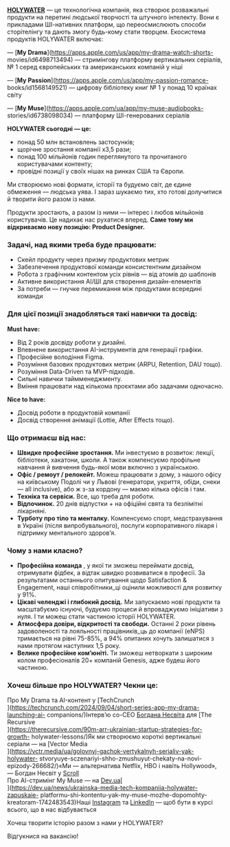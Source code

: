 [**HOLYWATER**](https://holywater.tech/) — це технологічна компанія, яка
створює розважальні продукти на перетині людської творчості та штучного
інтелекту. Вони є прикладами ШІ-нативних платформ, що переосмислюють способи
сторітелінгу та дають змогу будь-кому стати творцем. Екосистема продуктів
HOLYWATER включає:

— [**My Drama**](https://apps.apple.com/us/app/my-drama-watch-shorts-
movies/id6498713494) — стримінгову платформу вертикальних серіалів, № 1 серед
європейських та американських компаній у ніші

— [**My Passion**](https://apps.apple.com/us/app/my-passion-romance-
books/id1568149521) — цифрову бібліотеку книг № 1 у понад 10 країнах світу

— [**My Muse**](https://apps.apple.com/ua/app/my-muse-audiobooks-
stories/id6738098034) — платформу ШІ-генерованих серіалів

**HOLYWATER сьогодні — це:**

  * понад 50 млн встановлень застосунків;
  * щорічне зростання компанії х3,5 рази;
  * понад 100 мільйонів годин переглянутого та прочитаного користувачами контенту;
  * провідні позиції у своїх нішах на ринках США та Європи.

Ми створюємо нові формати, історії та будуємо світ, де єдине обмеження —
людська уява. І зараз шукаємо тих, хто готові долучитися й творити його разом
із нами.

Продукти зростають, а разом із ними — інтерес і любов мільйонів користувачів.
Це надихає нас рухатися вперед. **Саме тому ми відкриваємо нову позицію:
Product Designer.**

### **Задачі, над якими треба буде працювати:**

  * Скейл продукту через призму продуктових метрик
  * Забезпечення продуктової команди консистентним дизайном
  * Робота з графічним контентом усіх рівнів — від атомів до шаблонів
  * Активне використання AI/ШІ для створення дизайн-елементів
  * За потреби — гнучке перемикання між продуктами всередині команди

### **Для цієї позиції знадобляться такі навички та досвід:**

**Must have:**

  * Від 2 років досвіду роботи у дизайні.
  * Впевнене використання AI-інструментів для генерації графіки.
  * Професійне володіння Figma.
  * Розуміння базових продуктових метрик (ARPU, Retention, DAU тощо).
  * Розуміння Data-Driven та MVP-підходів.
  * Сильні навички таймменеджменту.
  * Вміння працювати над кількома проєктами або задачами одночасно.

**Nice to have:**

  * Досвід роботи в продуктовій компанії
  * Досвід створення анімації (Lottie, After Effects тощо).

### **Що отримаєш від нас:**

  * **Швидке професійне зростання.** Ми інвестуємо в розвиток: лекції, бібліотеки, хакатони, школи. А також компенсуємо профільне навчання й вивчення будь-якої мови включно з українською.
  * **Офіс / ремоут / релокейт.** Можеш працювати з дому, з нашого офісу на київському Подолі чи у Львові (генератори, укриття, обіди, снеки — all inclusive), або ж з-за кордону — маємо кілька офісів і там.
  * **Техніка та сервіси.** Все, що треба для роботи.
  * **Відпочинок.** 20 днів відпустки + на офіційні свята та безлімітні лікарняні.
  * **Турботу про тіло та менталку.** Компенсуємо спорт, медстрахування в Україні (після випробувального), послуги корпоративного лікаря і підтримку ментального здоров’я.

### **Чому з нами класно?**

  * **Професійна команда** , у якої ти зможеш переймати досвід, отримувати фідбек, а відтак швидко розвиватися в професії. За результатами останнього опитування щодо Satisfaction & Engagement, наші співробітники_ці оцінили можливості для розвитку у 91%. 
  * **Цікаві челенджі і глибокий досвід.** Ми запускаємо нові продукти та масштабуємо існуючі, будуємо процеси й впроваджуємо ініціативи з нуля. І ти можеш стати частиною історії HOLYWATER.
  * **Атмосфера довіри, відкритості та свободи.** Останні 2 роки рівень задоволеності та лояльності працівників_ць до компанії (eNPS) тримається на рівні 75-85%, а 94% опитаних хочуть залишатися з нами протягом наступних 1,5 року.
  * **Велике професійне ком’юніті.** Ти зможеш нетворкати з широким колом професіоналів 20+ компаній Genesis, адже будеш його частиною.

### **Хочеш більше про HOLYWATER? Чекни це:**

Про My Drama та AI-контент у [TechCrunch  
](https://techcrunch.com/2024/09/04/short-series-app-my-drama-launching-ai-
companions/)Інтерв’ю со-CEO [Богдана
Несвіта](https://www.linkedin.com/in/bogdannesvit/) для [The Recursive  
](https://therecursive.com/90m-arr-ukrainian-startup-strategies-for-growth-
holywater-lessons/)Як ми створюємо короткі вертикальні серіали — на [Vector
Media  
](https://vctr.media/ua/golovnyj-gachok-vertykalnyh-serialiv-yak-holywater-
stvoryuye-sczenariyi-shho-zmushuyut-chekaty-na-novi-epizody-266682/)«Ми —
альтернатива Netflix, HBO і навіть Hollywood», — Богдан Несвіт у [Scroll  
](https://scroll.media/2025/04/15/holywater-interview/)Про АІ-стримінг My Muse
— на [Dev.ua](http://Dev.ua)[  
](https://dev.ua/news/ukrainska-media-tech-kompaniia-holywater-zapuskaie-
platformu-shi-kontentu-yak-my-muse-mozhe-dopomohty-kreatoram-1742483543)Наші
[Instagram](https://www.instagram.com/holywater.tech/) та
[LinkedIn](https://www.linkedin.com/company/holywater/?viewAsMember=true) —
щоб бути в курсі всього, що в нас відбувається

Хочеш творити історію разом з нами у HOLYWATER?

Відгукнися на вакансію!
